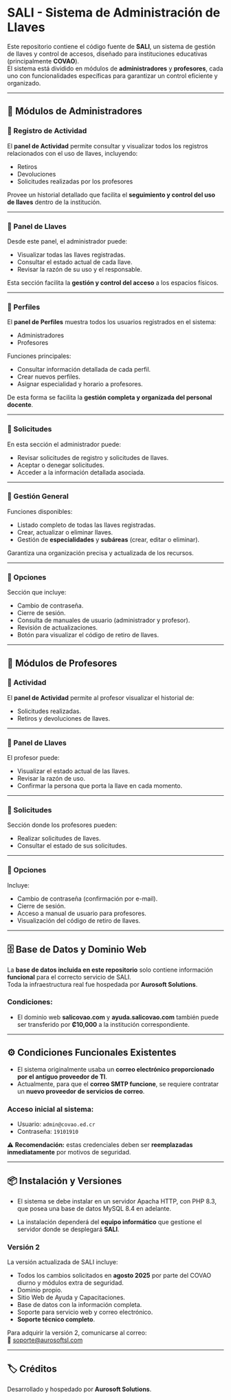 # SALI - Sistema de Administración de Llaves

Este repositorio contiene el código fuente de **SALI**, un sistema de gestión de llaves y control de accesos, diseñado para instituciones educativas (principalmente **COVAO**).  
El sistema está dividido en módulos de **administradores** y **profesores**, cada uno con funcionalidades específicas para garantizar un control eficiente y organizado.

---

## 📌 Módulos de Administradores

### 🔹 Registro de Actividad
El **panel de Actividad** permite consultar y visualizar todos los registros relacionados con el uso de llaves, incluyendo:
- Retiros
- Devoluciones
- Solicitudes realizadas por los profesores  

Provee un historial detallado que facilita el **seguimiento y control del uso de llaves** dentro de la institución.

---

### 🔹 Panel de Llaves
Desde este panel, el administrador puede:
- Visualizar todas las llaves registradas.
- Consultar el estado actual de cada llave.
- Revisar la razón de su uso y el responsable.  

Esta sección facilita la **gestión y control del acceso** a los espacios físicos.

---

### 🔹 Perfiles
El **panel de Perfiles** muestra todos los usuarios registrados en el sistema:
- Administradores
- Profesores  

Funciones principales:
- Consultar información detallada de cada perfil.
- Crear nuevos perfiles.
- Asignar especialidad y horario a profesores.  

De esta forma se facilita la **gestión completa y organizada del personal docente**.

---

### 🔹 Solicitudes
En esta sección el administrador puede:
- Revisar solicitudes de registro y solicitudes de llaves.
- Aceptar o denegar solicitudes.
- Acceder a la información detallada asociada.  

---

### 🔹 Gestión General
Funciones disponibles:
- Listado completo de todas las llaves registradas.
- Crear, actualizar o eliminar llaves.
- Gestión de **especialidades** y **subáreas** (crear, editar o eliminar).  

Garantiza una organización precisa y actualizada de los recursos.

---

### 🔹 Opciones
Sección que incluye:
- Cambio de contraseña.
- Cierre de sesión.
- Consulta de manuales de usuario (administrador y profesor).
- Revisión de actualizaciones.
- Botón para visualizar el código de retiro de llaves.

---

## 📌 Módulos de Profesores

### 🔹 Actividad
El **panel de Actividad** permite al profesor visualizar el historial de:
- Solicitudes realizadas.
- Retiros y devoluciones de llaves.  

---

### 🔹 Panel de Llaves
El profesor puede:
- Visualizar el estado actual de las llaves.
- Revisar la razón de uso.
- Confirmar la persona que porta la llave en cada momento.  

---

### 🔹 Solicitudes
Sección donde los profesores pueden:
- Realizar solicitudes de llaves.
- Consultar el estado de sus solicitudes.  

---

### 🔹 Opciones
Incluye:
- Cambio de contraseña (confirmación por e-mail).
- Cierre de sesión.
- Acceso a manual de usuario para profesores.
- Visualización del código de retiro de llaves.

---

## 🗄️ Base de Datos y Dominio Web

La **base de datos incluida en este repositorio** solo contiene información **funcional** para el correcto servicio de SALI.  
Toda la infraestructura real fue hospedada por **Aurosoft Solutions**.  

### Condiciones:

- El dominio web **salicovao.com** y **ayuda.salicovao.com** también puede ser transferido por **₡10,000** a la institución correspondiente.

---

## ⚙️ Condiciones Funcionales Existentes

- El sistema originalmente usaba un **correo electrónico proporcionado por el antiguo proveedor de TI**.  
- Actualmente, para que el **correo SMTP funcione**, se requiere contratar un **nuevo proveedor de servicios de correo**.  

### Acceso inicial al sistema:
- Usuario: `admin@covao.ed.cr`  
- Contraseña: `19101910`  

⚠️ **Recomendación:** estas credenciales deben ser **reemplazadas inmediatamente** por motivos de seguridad.

---

## 📦 Instalación y Versiones

- El sistema se debe instalar en un servidor Apacha HTTP, con PHP 8.3, que posea una base de datos MySQL 8.4 en adelante.

- La instalación dependerá del **equipo informático** que gestione el servidor donde se desplegará **SALI**.  

### Versión 2
La versión actualizada de SALI incluye:
- Todos los cambios solicitados en **agosto 2025** por parte del COVAO diurno y módulos extra de seguridad.  
- Dominio propio.  
- Sitio Web de Ayuda y Capacitaciones.
- Base de datos con la información completa.  
- Soporte para servicio web y correo electrónico.  
- **Soporte técnico completo**.  

Para adquirir la versión 2, comunicarse al correo:  
📧 soporte@aurosoftsl.com  

---

## 🏷️ Créditos
Desarrollado y hospedado por **Aurosoft Solutions**.
